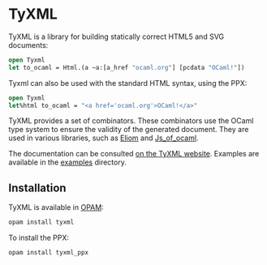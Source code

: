 # TyXML

TyXML is a library for building statically correct HTML5 and SVG documents:

```ocaml
open Tyxml
let to_ocaml = Html.(a ~a:[a_href "ocaml.org"] [pcdata "OCaml!"])
```

Tyxml can also be used with the standard HTML syntax, using the PPX:

```ocaml
open Tyxml
let%html to_ocaml = "<a href='ocaml.org'>OCaml!</a>"
```

TyXML provides a set of combinators. These combinators use the OCaml type system
to ensure the validity of the generated document.
They are used in various libraries, such as [Eliom][] and [Js_of_ocaml][].

The documentation can be consulted
[on the TyXML website](https://ocsigen.org/tyxml/manual/). Examples are
available in the [examples](examples) directory.

[Eliom]: https://ocsigen.org/eliom/manual/clientserver-html
[Js_of_ocaml]: https://ocsigen.org/js_of_ocaml/api/Tyxml_js

## Installation

TyXML is available in [OPAM](https://opam.ocaml.org/):
```sh
opam install tyxml
```

To install the PPX:
```sh
opam install tyxml_ppx
```
